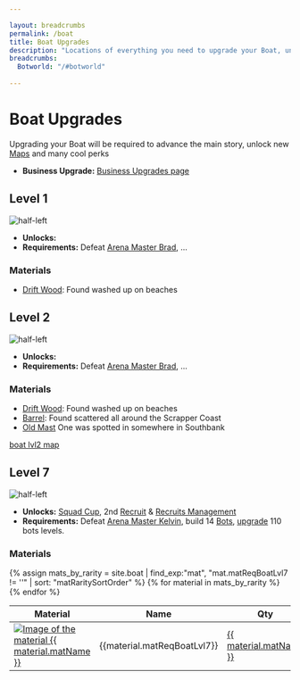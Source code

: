 ```yaml
---

layout: breadcrumbs
permalink: /boat
title: Boat Upgrades
description: "Locations of everything you need to upgrade your Boat, unlocks & requirements"
breadcrumbs:
  Botworld: "/#botworld"
  
---
```



# Boat Upgrades


Upgrading your Boat will be required to advance the main story, unlock new [Maps](/maps) and many cool perks

- **Business Upgrade:** [Business Upgrades page](/business)


## Level 1

![half-left](https://cdn.discordapp.com/attachments/923510071026155550/931487194122702858/boat-lvl.png)

- **Unlocks:** 
- **Requirements:** Defeat [Arena Master Brad](/arena#brad), ...

### Materials

- [Drift Wood](/drift-wood): Found washed up on beaches



## Level 2

![half-left](https://cdn.discordapp.com/attachments/923510071026155550/931487194122702858/boat-lvl.png)

- **Unlocks:** 
- **Requirements:** Defeat [Arena Master Brad](/arena#brad), ...

### Materials

- [Drift Wood](/drift-wood): Found washed up on beaches
- [Barrel](/barrel): Found scattered all around the Scrapper Coast
- [Old Mast](/old-mast) One was spotted in somewhere in Southbank

[boat lvl2 map](https://cdn.discordapp.com/attachments/923509490307977227/927052030055424010/20220102_111242.png)


## Level 7

![half-left](https://cdn.discordapp.com/attachments/923510071026155550/931487194122702858/boat-lvl.png)

- **Unlocks:** [Squad Cup](/arena), 2nd [Recruit](/recruits) & [Recruits Management](/recruits#managment)
- **Requirements:** Defeat [Arena Master Kelvin](/arena#kelvin), build 14 [Bots](/bots), [upgrade](/materials) 110 bots levels.

### Materials

<table class="collection-list no-inline">
  <thead>
    <tr>
      <th>Material</th>
      <th>Name</th>
      <th>Qty</th>
      <th>Description</th>
      <th>Overview</th>
    </tr>
  </thead>
  <tbody>
    {% assign mats_by_rarity = site.boat | find_exp:"mat",
"mat.matReqBoatLvl7 != ''" | sort: "matRaritySortOrder" %}
    {% for material in mats_by_rarity %}
      <tr class="collection-list-entry rarity_{{material.matRarity}}">
        <td class="table-pic">
          <a href="{{ site.baseurl }}{{ material.url }}" title="Everything about the material {{ material.matName }}"> 
            <img loading="lazy"   src="/assets/img/materials/{{ material.matName | slugify }}.png" alt="Image of the material {{ material.matName }}"> 
          </a>
        </td>
        <td class="overview">{{material.matReqBoatLvl7}}</td>
        <td>
          <a href="{{ site.baseurl }}{{ material.url }}" title="Everything about the material {{ material.matName }}"> {{ material.matName }} </a>
        </td>
        <td class="overview">{{material.matDescription}}</td>
        <td class="overview">{{material.matOverview}}</td>
      </tr>
    {% endfor %}
  </tbody>
</table>

